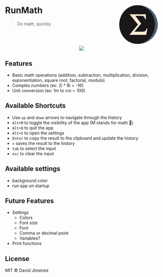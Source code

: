 <h1>RunMath<img src="./src-tauri/icons/128x128.png" align="right" /></h1>

> Do math, quickly.
<br/>
<br/>
<p align="center">
<img src="https://user-images.githubusercontent.com/77246331/215351669-5f3201be-07ea-4a4a-b08a-0104f3c59820.gif" align="center" />

## Features

- Basic math operations (addition, subtraction, multiplication, division, exponentiation, square root, factorial, modulo)
- Complex numbers (ex: 2i * 8i = -16)
- Unit conversion (ex: 1m to cm = 100)

## Available Shortcuts

- Use `up` and `down` arrows to navigate through the history
- `Alt+M` to toggle the visibility of the app (M stands for math 👀)
- `Alt+Q` to quit the app
- `Alt+S` to open the settings
- `Enter` to copy the result to the clipboard and update the history
- `=` saves the result to the history
- `tab` to select the input
- `esc` to clear the input

## Available settings

- background color
- run app on startup

## Future Features

<!-- TODO - Move this to github projects -->

- Settings
  - Colors
  - Font size
  - Font
  - Comma or decimal point
  - Variables?
- Print functions

## License

MIT © David Jimenez
